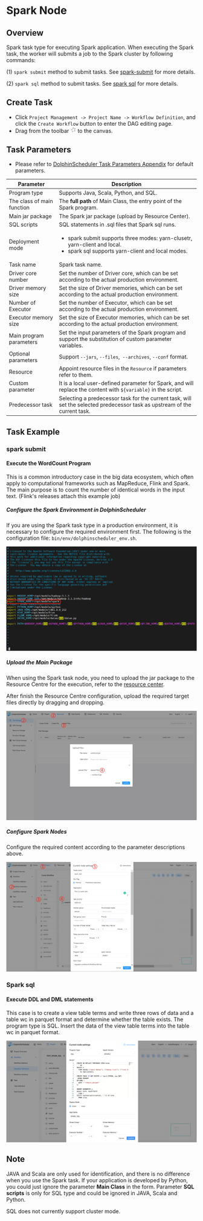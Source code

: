 # Spark Node

## Overview

Spark task type for executing Spark application. When executing the Spark task, the worker will submits a job to the Spark cluster by following commands:

(1) `spark submit` method to submit tasks. See [spark-submit](https://spark.apache.org/docs/3.2.1/submitting-applications.html#launching-applications-with-spark-submit) for more details.

(2) `spark sql` method to submit tasks. See [spark sql](https://spark.apache.org/docs/3.2.1/sql-ref-syntax.html) for more details.

## Create Task

- Click `Project Management -> Project Name -> Workflow Definition`, and click the `Create Workflow` button to enter the DAG editing page.
- Drag from the toolbar <img src="../../../../img/tasks/icons/spark.png" width="15"/> to the canvas.

## Task Parameters

- Please refer to [DolphinScheduler Task Parameters Appendix](appendix.md#default-task-parameters) for default parameters.

|       **Parameter**        |                                                                  **Description**                                                                  |
|----------------------------|---------------------------------------------------------------------------------------------------------------------------------------------------|
| Program type               | Supports Java, Scala, Python, and SQL.                                                                                                            |
| The class of main function | The **full path** of Main Class, the entry point of the Spark program.                                                                            |
| Main jar package           | The Spark jar package (upload by Resource Center).                                                                                                |
| SQL scripts                | SQL statements in .sql files that Spark sql runs.                                                                                                 |
| Deployment mode            | <ul><li>spark submit supports three modes: yarn-clusetr, yarn-client and local.</li><li>spark sql supports yarn-client and local modes.</li></ul> |
| Task name                  | Spark task name.                                                                                                                                  |
| Driver core number         | Set the number of Driver core, which can be set according to the actual production environment.                                                   |
| Driver memory size         | Set the size of Driver memories, which can be set according to the actual production environment.                                                 |
| Number of Executor         | Set the number of Executor, which can be set according to the actual production environment.                                                      |
| Executor memory size       | Set the size of Executor memories, which can be set according to the actual production environment.                                               |
| Main program parameters    | Set the input parameters of the Spark program and support the substitution of custom parameter variables.                                         |
| Optional parameters        | Support `--jars`, `--files`,` --archives`, `--conf` format.                                                                                       |
| Resource                   | Appoint resource files in the `Resource` if parameters refer to them.                                                                             |
| Custom parameter           | It is a local user-defined parameter for Spark, and will replace the content with `${variable}` in the script.                                    |
| Predecessor task           | Selecting a predecessor task for the current task, will set the selected predecessor task as upstream of the current task.                        |

## Task Example

### spark submit

#### Execute the WordCount Program

This is a common introductory case in the big data ecosystem, which often apply to computational frameworks such as MapReduce, Flink and Spark. The main purpose is to count the number of identical words in the input text. (Flink's releases attach this example job)

##### Configure the Spark Environment in DolphinScheduler

If you are using the Spark task type in a production environment, it is necessary to configure the required environment first. The following is the configuration file: `bin/env/dolphinscheduler_env.sh`.

![spark_configure](../../../../img/tasks/demo/spark_task01.png)

##### Upload the Main Package

When using the Spark task node, you need to upload the jar package to the Resource Centre for the execution, refer to the [resource center](../resource/configuration.md).

After finish the Resource Centre configuration, upload the required target files directly by dragging and dropping.

![resource_upload](../../../../img/tasks/demo/upload_jar.png)

##### Configure Spark Nodes

Configure the required content according to the parameter descriptions above.

![demo-spark-simple](../../../../img/tasks/demo/spark_task02.png)

### Spark sql

#### Execute DDL and DML statements

This case is to create a view table terms and write three rows of data and a table wc in parquet format and determine whether the table exists. The program type is SQL. Insert the data of the view table terms into the table wc in parquet format.

![spark_sql](../../../../img/tasks/demo/spark_sql.png)

## Note

JAVA and Scala are only used for identification, and there is no difference when you use the Spark task. If your application is developed by Python, you could just ignore the parameter **Main Class** in the form. Parameter **SQL scripts** is only for SQL type and could be ignored in JAVA, Scala and Python.

SQL does not currently support cluster mode.
